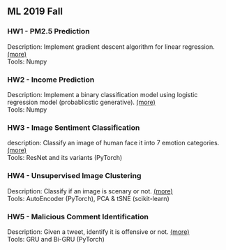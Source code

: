 ## ML 2019 Fall
### HW1 - PM2.5 Prediction
Description: Implement gradient descent algorithm for  linear regression. [(more)](https://reurl.cc/5qvWny)  
Tools: Numpy

### HW2 - Income Prediction
Description: Implement a binary classification model using logistic regression model (probablicstic generative). [(more)](https://reurl.cc/m9M51Y)  
Tools: Numpy

### HW3 - Image Sentiment Classification
description: Classify an image of human face it into 7 emotion categories. [(more)](https://reurl.cc/N6Qdom)  
Tools:  ResNet and its variants (PyTorch)

### HW4 - Unsupervised Image Clustering
Description: Classify if an image is scenary or not. [(more)](https://reurl.cc/odR2bV)  
Tools:  AutoEncoder (PyTorch), PCA & tSNE (scikit-learn)


### HW5 - Malicious Comment Identification  

Description: Given a tweet, identify it is offensive or not. [(more)](https://reurl.cc/Q3RAko)  
Tools: GRU and Bi-GRU (PyTorch)
